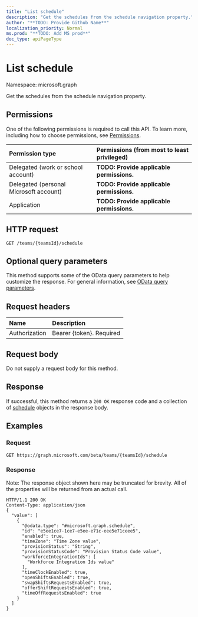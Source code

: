 ```yaml
---
title: "List schedule"
description: "Get the schedules from the schedule navigation property."
author: "**TODO: Provide Github Name**"
localization_priority: Normal
ms.prod: "**TODO: Add MS prod**"
doc_type: apiPageType
---
```


# List schedule

Namespace: microsoft.graph

Get the schedules from the schedule navigation property.

## Permissions
One of the following permissions is required to call this API. To learn more, including how to choose permissions, see [Permissions](/concepts/permissions-reference.md).

|Permission type|Permissions (from most to least privileged)|
|:---|:---|
|Delegated (work or school account)|**TODO: Provide applicable permissions.**|
|Delegated (personal Microsoft account)|**TODO: Provide applicable permissions.**|
|Application|**TODO: Provide applicable permissions.**|

## HTTP request
<!-- {
  "blockType": "ignored"
}
-->
``` http
GET /teams/{teamsId}/schedule
```

## Optional query parameters
This method supports some of the OData query parameters to help customize the response. For general information, see [OData query parameters](/graph/query-parameters).

## Request headers
|Name|Description|
|:---|:---|
|Authorization|Bearer {token}. Required|

## Request body
Do not supply a request body for this method.

## Response
If successful, this method returns a `200 OK` response code and a collection of [schedule](../resources/schedule.md) objects in the response body.

## Examples

### Request
<!-- {
  "blockType": "request",
  "name": "get_schedule"
}
-->
``` http
GET https://graph.microsoft.com/beta/teams/{teamsId}/schedule
```

### Response
Note: The response object shown here may be truncated for brevity. All of the properties will be returned from an actual call.
<!-- {
  "blockType": "response",
  "truncated": true,
  "@odata.type": "collection(microsoft.graph.schedule)"
}
-->
``` http
HTTP/1.1 200 OK
Content-Type: application/json
{
  "value": [
    {
      "@odata.type": "#microsoft.graph.schedule",
      "id": "e5ee1ce7-1ce7-e5ee-e71c-eee5e71ceee5",
      "enabled": true,
      "timeZone": "Time Zone value",
      "provisionStatus": "String",
      "provisionStatusCode": "Provision Status Code value",
      "workforceIntegrationIds": [
        "Workforce Integration Ids value"
      ],
      "timeClockEnabled": true,
      "openShiftsEnabled": true,
      "swapShiftsRequestsEnabled": true,
      "offerShiftRequestsEnabled": true,
      "timeOffRequestsEnabled": true
    }
  ]
}
```

